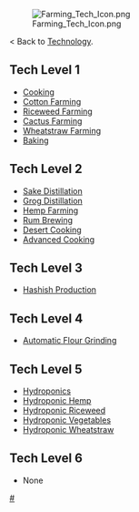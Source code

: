 <figure>
<img src="Farming_Tech_Icon.png" title="Farming_Tech_Icon.png" />
<figcaption>Farming_Tech_Icon.png</figcaption>
</figure>

\< Back to [Technology](Technology.md "wikilink").

## Tech Level 1

- [Cooking](Cooking_(Tech).md "wikilink")
- [Cotton Farming](Cotton_Farming_(Tech).md "wikilink")
- [Riceweed Farming](Riceweed_Farming_(Tech).md "wikilink")
- [Cactus Farming](Cactus_Farming_(Tech).md "wikilink")
- [Wheatstraw Farming](Wheatstraw_Farming_(Tech).md "wikilink")
- [Baking](Baking_(Tech).md "wikilink")

## Tech Level 2

- [Sake Distillation](Sake_Distillation_(Tech).md "wikilink")
- [Grog Distillation](Grog_Distillation_(Tech).md "wikilink")
- [Hemp Farming](Hemp_Farming_(Tech).md "wikilink")
- [Rum Brewing](Rum_Brewing_(Tech).md "wikilink")
- [Desert Cooking](Desert_Cooking_(Tech).md "wikilink")
- [Advanced Cooking](Advanced_Cooking_(Tech).md "wikilink")

## Tech Level 3

- [Hashish Production](Hashish_Production_(Tech).md "wikilink")

## Tech Level 4

- [Automatic Flour Grinding](Automatic_Flour_Grinding_(Tech).md "wikilink")

## Tech Level 5

- [Hydroponics](Hydroponics_(Tech).md "wikilink")
- [Hydroponic Hemp](Hydroponics_(Tech).md "wikilink")
- [Hydroponic Riceweed](Hydroponics_(Tech).md "wikilink")
- [Hydroponic Vegetables](Hydroponics_(Tech).md "wikilink")
- [Hydroponic Wheatstraw](Hydroponics_(Tech).md "wikilink")

## Tech Level 6

- None

[\#](Category:Technology "wikilink")